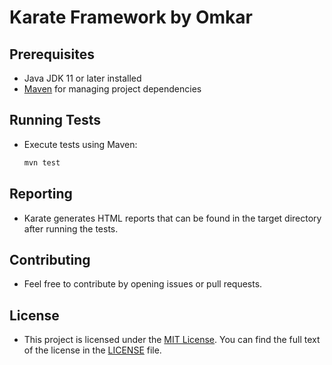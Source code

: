 # Karate Framework by Omkar

## Prerequisites

- Java JDK 11 or later installed
- [Maven](https://maven.apache.org/) for managing project dependencies

## Running Tests

- Execute tests using Maven:

    ```bash
    mvn test
    ```

## Reporting

- Karate generates HTML reports that can be found in the target directory after running the tests.

## Contributing

- Feel free to contribute by opening issues or pull requests. 

## License

- This project is licensed under the [MIT License](LICENSE). You can find the full text of the license in the [LICENSE](LICENSE) file.
